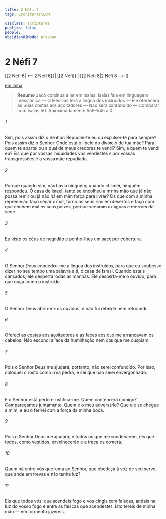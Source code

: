 ```yaml
---
title: 2 Néfi 7
tags: Escrituras\LdM

cssclass: scriptures
publish: false
people:
obsidianUIMode: preview
---
```


# 2 Néfi 7
[[2 Néfi 6| <-- 2 Néfi 6]] | [[2 Néfi]] | [[2 Néfi 8|2 Néfi 8 --> ]]

[em linha](https://churchofjesuschrist.org/study/scriptures/bofm/2-ne/7?lang=por)

> __Resumo__
Jacó continua a ler em Isaías: Isaías fala em linguagem messiânica — O Messias terá a língua dos instruídos — Ele oferecerá as Suas costas aos açoitadores — Não será confundido — Comparar com Isaías 50. Aproximadamente 559–545 a.C.

###### 1 
Sim, pois assim diz o Senhor: Repudiei-te eu ou expulsei-te para sempre? Pois assim diz o Senhor: Onde está o libelo do divórcio de tua mãe? Para quem te apartei ou a qual de meus credores te vendi? Sim, a quem te vendi eu? Eis que por vossas iniquidades vos vendestes e por vossas transgressões é a vossa mãe repudiada.

###### 2 
Porque quando vim, não havia ninguém; quando chamei, ninguém respondeu. Ó casa de Israel, tanto se encolheu a minha mão que já não possa remir ou já não há em mim força para livrar? Eis que com a minha repreensão faço secar o mar, torno os seus rios em desertos e faço com que cheirem mal os seus peixes, porque secaram as águas e morrem de sede.

###### 3 
Eu visto os céus de negridão e ponho-lhes um saco por cobertura.

###### 4 
O Senhor Deus concedeu-me a língua dos instruídos, para que eu soubesse dizer no seu tempo uma palavra a ti, ó casa de Israel. Quando estais cansados, ele desperta todas as manhãs. Ele desperta-me o ouvido, para que ouça como o instruído.

###### 5 
O Senhor Deus abriu-me os ouvidos, e não fui rebelde nem retrocedi.

###### 6 
Ofereci as costas aos açoitadores e as faces aos que me arrancavam os cabelos. Não escondi a face da humilhação nem dos que me cuspiam.

###### 7 
Pois o Senhor Deus me ajudará; portanto, não serei confundido. Por isso, coloquei o rosto como uma pedra, e sei que não serei envergonhado.

###### 8 
E o Senhor está perto e justifica-me. Quem contenderá comigo? Compareçamos juntamente. Quem é o meu adversário? Que ele se chegue a mim, e eu o ferirei com a força da minha boca.

###### 9 
Pois o Senhor Deus me ajudará; e todos os que me condenarem, eis que todos, como vestidos, envelhecerão e a traça os comerá.

###### 10 
Quem há entre vós que tema ao Senhor, que obedeça à voz de seu servo, que ande em trevas e não tenha luz?

###### 11 
Eis que todos vós, que acendeis fogo e vos cingis com faíscas, andais na luz do vosso fogo e entre as faíscas que acendestes. Isto tereis de minha mão — em tormento jazereis.

